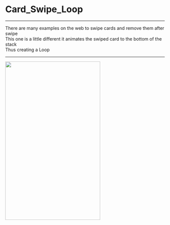 <h1>Card_Swipe_Loop</h1>
<hr/>
<div>There are many examples on the web to swipe cards and remove them after swipe</div>
<div>This one is a little different it animates the swiped card to the bottom of the stack</div>
<div>Thus creating a Loop</div>
<hr/>
<img src="//im5.ezgif.com/tmp/ezgif-5-721b83c539.gif" style="width:300px;height:500px" />

